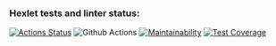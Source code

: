 ### Hexlet tests and linter status:
[![Actions Status](https://github.com/Victoria-Borovik/frontend-project-46/workflows/hexlet-check/badge.svg)](https://github.com/Victoria-Borovik/frontend-project-46/actions)
![Github Actions](https://github.com/Victoria-Borovik/frontend-project-46/actions/workflows/gendiff-check.yml/badge.svg?event=push)
[![Maintainability](https://api.codeclimate.com/v1/badges/62da09c94a2505bbcf11/maintainability)](https://codeclimate.com/github/Victoria-Borovik/frontend-project-46/maintainability)
[![Test Coverage](https://api.codeclimate.com/v1/badges/62da09c94a2505bbcf11/test_coverage)](https://codeclimate.com/github/Victoria-Borovik/frontend-project-46/test_coverage)


